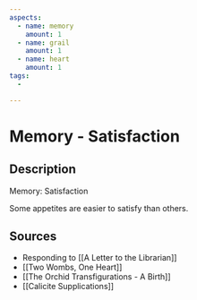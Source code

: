 ```yaml
---
aspects:
  - name: memory
    amount: 1
  - name: grail
    amount: 1
  - name: heart
    amount: 1
tags:
  - 

---
```


# Memory - Satisfaction

## Description
Memory: Satisfaction

Some appetites are easier to satisfy than others.
## Sources
- Responding to [[A Letter to the Librarian]]
- [[Two Wombs, One Heart]]
- [[The Orchid Transfigurations - A Birth]]
- [[Calicite Supplications]]